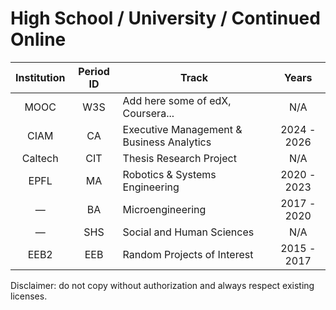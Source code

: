 # High School / University / Continued Online
|Institution|Period ID|Track|Years|
|:---:|:---:|---|:---:|
|MOOC|W3S|Add here some of edX, Coursera...|N/A|
|CIAM|CA|Executive Management & Business Analytics|2024 - 2026|
|Caltech|CIT|Thesis Research Project|N/A|
|EPFL|MA|Robotics & Systems Engineering|2020 - 2023|
|—|BA|Microengineering|2017 - 2020|
|—|SHS|Social and Human Sciences|N/A|
|EEB2|EEB|Random Projects of Interest|2015 - 2017|

Disclaimer: do not copy without authorization and always respect existing licenses.

<!--Once an idea... |EPFL|MAx|Management & Cyber Security|undef|-->
